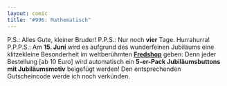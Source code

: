 ```yaml
---
layout: comic
title: "#996: Mathematisch"
---
```


P.S.: 
Alles Gute, kleiner Bruder!
P.P.S.:
Nur noch <strong>vier</strong> Tage. Hurrahurra!
P.P.P.S.: 
Am <strong>15. Juni</strong> wird es aufgrund des wunderfeinen Jubiläums eine klitzekleine Besonderheit im weltberühmten <a href="http://fredshop.spreadshirt.net/-/-/Shop/"><strong>Fredshop</strong></a> geben: Denn jeder Bestellung [ab 10 Euro] wird automatisch ein <strong>5-er-Pack Jubiläumsbuttons mit Jubiläumsmotiv</strong> beigefügt werden!
Den entsprechenden Gutscheincode werde ich noch verkünden.
